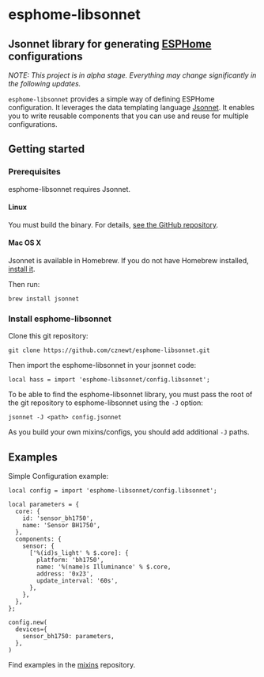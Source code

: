 # esphome-libsonnet

## Jsonnet library for generating [ESPHome][esphome] configurations

*NOTE: This project is in alpha stage. Everything may change significantly in
the following updates.*

`esphome-libsonnet` provides a simple way of defining ESPHome configuration. It
leverages the data templating language [Jsonnet][jsonnet]. It enables you to
write reusable components that you can use and reuse for multiple
configurations.

## Getting started

### Prerequisites

esphome-libsonnet requires Jsonnet.

#### Linux

You must build the binary. For details, [see the GitHub repository][jsonnetgh].

#### Mac OS X

Jsonnet is available in Homebrew. If you do not have Homebrew installed,
[install it][brew].

Then run:

```
brew install jsonnet
```

### Install esphome-libsonnet

Clone this git repository:

```
git clone https://github.com/cznewt/esphome-libsonnet.git
```

Then import the esphome-libsonnet in your jsonnet code:

```
local hass = import 'esphome-libsonnet/config.libsonnet';
```

To be able to find the esphome-libsonnet library, you must pass the root of the git
repository to esphome-libsonnet using the `-J` option:

```
jsonnet -J <path> config.jsonnet
```

As you build your own mixins/configs, you should add additional `-J` paths.

## Examples

Simple Configuration example:

```jsonnet
local config = import 'esphome-libsonnet/config.libsonnet';

local parameters = {
  core: {
    id: 'sensor_bh1750',
    name: 'Sensor BH1750',
  },
  components: {
    sensor: {
      ['%(id)s_light' % $.core]: {
        platform: 'bh1750',
        name: '%(name)s Illuminance' % $.core,
        address: '0x23',
        update_interval: '60s',
      },
    },
  },
};

config.new(
  devices={
    sensor_bh1750: parameters,
  },
)
```

Find examples in the [mixins](https://github.com/cznewt/esphome-mixins) repository.

[esphome]:https://esphome.io/
[brew]:https://brew.sh/
[jsonnet]:http://jsonnet.org/
[jsonnetgh]:https://github.com/google/jsonnet